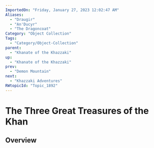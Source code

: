 ```yaml
---
ImportedOn: "Friday, January 27, 2023 12:02:47 AM"
Aliases:
  - "Draugir"
  - "An'Ducyr"
  - "The Dragoncoat"
Category: "Object Collection"
Tags:
  - "Category/Object-Collection"
parent:
  - "Khanate of the Khazzaki"
up:
  - "Khanate of the Khazzaki"
prev:
  - "Demon Mountain"
next:
  - "Khazzaki Adventures"
RWtopicId: "Topic_1892"
---
```

# The Three Great Treasures of the Khan
## Overview
